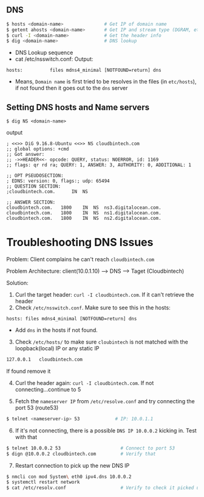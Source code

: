 ## DNS
```bash
$ hosts <domain-name>               # Get IP of domain name
$ getent ahosts <domain-name>       # Get IP and stream type (DGRAM, etc)
$ curl -I <domain-name>             # Get the header info
$ dig <domain-name>                 # DNS lookup
```
- DNS Lookup sequence
- cat /etc/nsswitch.conf: 
Output:
```
hosts:          files mdns4_minimal [NOTFOUND=return] dns
```
- Means, `Domain name` is first tried to be resolves in the files (in `etc/hosts`), if not found then it goes out to the `dns` server

## Setting DNS hosts and Name servers
```
$ dig NS <domain-name>
```
output
```
; <<>> DiG 9.16.8-Ubuntu <<>> NS cloudbintech.com
;; global options: +cmd
;; Got answer:
;; ->>HEADER<<- opcode: QUERY, status: NOERROR, id: 1169
;; flags: qr rd ra; QUERY: 1, ANSWER: 3, AUTHORITY: 0, ADDITIONAL: 1

;; OPT PSEUDOSECTION:
; EDNS: version: 0, flags:; udp: 65494
;; QUESTION SECTION:
;cloudbintech.com.		IN	NS

;; ANSWER SECTION:
cloudbintech.com.	1800	IN	NS	ns3.digitalocean.com.
cloudbintech.com.	1800	IN	NS	ns1.digitalocean.com.
cloudbintech.com.	1800	IN	NS	ns2.digitalocean.com.
```

# Troubleshooting DNS Issues
Problem: Client complains he can't reach `cloudbintech.com`

Problem Architecture: client(10.0.1.10) --> DNS --> Taget (Cloudbintech)

Solution:
1. Curl the target header: `curl -I cloudbintech.com`. If it can't retrieve the header
2. Check `/etc/nsswitch.conf`. Make sure to see this in the hosts:
```
hosts: files mdns4_minimal [NOTFOUND=return] dns
```
- Add `dns` in the hosts if not found.
3. Check `/etc/hosts/` to make sure `cloubintech` is not matched with the loopback(local) IP or any static IP
```bash
127.0.0.1   cloudbintech.com
```
If found remove it

4. Curl the header again: `curl -I cloudbintech.com`. If not connecting...continue to 5

5. Fetch the `nameserver IP` from `/etc/resolve.conf` and try connecting the port 53 (route53)
```bash
$ telnet <nameserver-ip> 53             # IP: 10.0.1.1
```
6. If it's not connecting, there is a possible `DNS IP 10.0.0.2` kicking in. Test with that
```bash
$ telnet 10.0.0.2 53                      # Connect to port 53
$ dign @10.0.0.2 cloudbintech.com         # Verify that
```
7. Restart connection to pick up the new DNS IP
```bash
$ nmcli con mod System\ eth0 ipv4.dns 10.0.0.2
$ systemctl restart network
$ cat /etc/resolv.conf                    # Verify to check it picked up 10.0.0.2 as new nameserver
```

